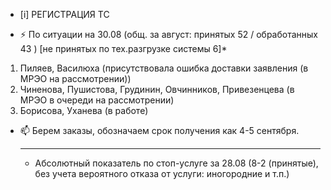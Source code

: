 -  [i] РЕГИСТРАЦИЯ ТС

- ⚡ По ситуации на 30.08 (общ. за август: принятых 52 / обработанных 43 ) [не принятых по тех.разгрузке системы 6]*
 
1) Пиляев, Василюха (присутствовала ошибка доставки заявления (в МРЭО на рассмотрении))
2) Чиненова, Пушистова, Грудинин, Овчинников, Привезенцева (в МРЭО в очереди на рассмотрении)
3) Борисова, Уханева (в работе)
   
- 📫 Берем заказы, обозначаем срок получения как 4-5 сентября.
  _________________
  * Абсолютный показатель по стоп-услуге за 28.08 (8-2 (принятые), без учета вероятного отказа от услуги: иногородние и т.п.)


<!---
Yusovs/Yusovs is a ✨ special ✨ repository because its `README.md` (this file) appears on your GitHub profile.
You can click the Preview link to take a look at your changes.
--->
